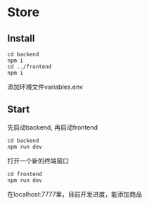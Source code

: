 # Store

## Install
```
cd backend
npm i
cd ../frontend
npm i
```

添加环境文件variables.env

## Start
先启动backend, 再启动frontend

```
cd backend
npm run dev
```
打开一个新的终端窗口
```
cd frontend
npm run dev
```

在localhost:7777里，目前开发进度，能添加商品